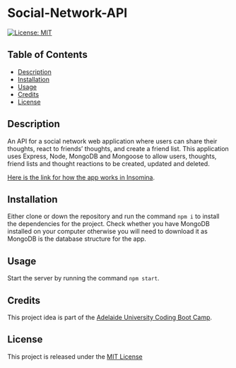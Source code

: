 # Social-Network-API

[![License: MIT](https://img.shields.io/badge/License-MIT-yellow.svg)](https://opensource.org/licenses/MIT)

## Table of Contents
- [Description](#description)
- [Installation](#installation)
- [Usage](#usage)
- [Credits](#credits)
- [License](#license)


## Description
An API for a social network web application where users can share their thoughts, react to friends’ thoughts, and create a friend list. This application uses Express, Node, MongoDB and Mongoose to allow users, thoughts, friend lists and thought reactions to be created, updated and deleted.

[Here is the link for how the app works in Insomina](https://watch.screencastify.com/v/npxF7XSbWmlumbyuvk8C).

## Installation
Either clone or down the repository and run the command `npm i` to install the dependencies for the project. 
Check whether you have MongoDB installed on your computer otherwise you will need to download it as MongoDB is the database structure for the app. 

## Usage
Start the server by running the command `npm start`.

## Credits
This project idea is part of the [Adelaide University Coding Boot Camp](https://bootcamps.adelaide.edu.au).


## License
This project is released under the [MIT License](LICENSE)